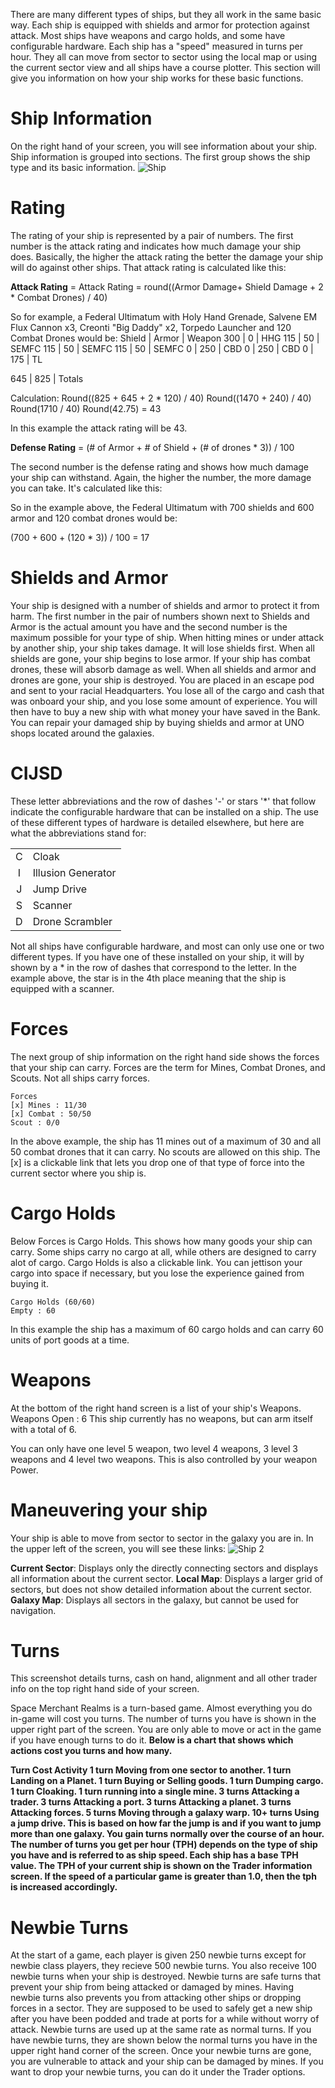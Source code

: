 <!-- TITLE: How Your Ship Works -->
<!-- SUBTITLE: A quick summary of How Your Ship Works -->


There are many different types of ships, but they all work in the same basic way. Each ship is equipped with shields and armor for protection against attack. Most ships have weapons and cargo holds, and some have configurable hardware. Each ship has a "speed" measured in turns per hour. They all can move from sector to sector using the local map or using the current sector view and all ships have a course plotter. This section will give you information on how your ship works for these basic functions.

# **Ship Information**
On the right hand of your screen, you will see information about your ship. Ship information is grouped into sections. The first group shows the ship type and its basic information.
![Ship](/uploads/ship.png "Ship")

# **Rating**
The rating of your ship is represented by a pair of numbers. The first number is the attack rating and indicates how much damage your ship does. Basically, the higher the attack rating the better the damage your ship will do against other ships. That attack rating is calculated like this:

**Attack Rating** = Attack Rating = round((Armor Damage+ Shield Damage + 2 * Combat Drones) / 40)

So for example, a Federal Ultimatum with Holy Hand Grenade, Salvene EM Flux Cannon x3, Creonti "Big Daddy" x2, Torpedo Launcher and 120 Combat Drones would be:
Shield | Armor | Weapon
300    | 0     | HHG
115    | 50    | SEMFC
115    | 50    | SEMFC
115    | 50    | SEMFC
0      | 250   | CBD
0      | 250   | CBD
0      | 175   | TL

645    | 825   | Totals

Calculation:
Round((825 + 645 + 2 * 120) / 40)
Round((1470 + 240) / 40)
Round(1710 / 40)
Round(42.75) = 43

In this example the attack rating will be 43.

**Defense Rating** = (# of Armor + # of Shield + (# of drones * 3)) / 100

The second number is the defense rating and shows how much damage your ship can withstand. Again, the higher the number, the more damage you can take. It's calculated like this:

So in the example above, the Federal Ultimatum with 700 shields and 600 armor and 120 combat drones would be:

(700 + 600 + (120 * 3)) / 100 = 17

# **Shields and Armor**

Your ship is designed with a number of shields and armor to protect it from harm. The first number in the pair of numbers shown next to Shields and Armor is the actual amount you have and the second number is the maximum possible for your type of ship. When hitting mines or under attack by another ship, your ship takes damage. It will lose shields first. When all shields are gone, your ship begins to lose armor. If your ship has combat drones, these will absorb damage as well. When all shields and armor and drones are gone, your ship is destroyed. You are placed in an escape pod and sent to your racial Headquarters. You lose all of the cargo and cash that was onboard your ship, and you lose some amount of experience. You will then have to buy a new ship with what money your have saved in the Bank.
You can repair your damaged ship by buying shields and armor at UNO shops located around the galaxies.

# **CIJSD**

These letter abbreviations and the row of dashes '-' or stars '*' that follow indicate the configurable hardware that can be installed on a ship. The use of these different types of hardware is detailed elsewhere, but here are what the abbreviations stand for:

|   |   |
| :-: | - |
| C | Cloak |
| I | Illusion Generator
| J | Jump Drive |
| S | Scanner |
| D | Drone Scrambler |

Not all ships have configurable hardware, and most can only use one or two different types. If you have one of these installed on your ship, it will by shown by a * in the row of dashes that correspond to the letter. In the example above, the star is in the 4th place meaning that the ship is equipped with a scanner.

# **Forces**

The next group of ship information on the right hand side shows the forces that your ship can carry. Forces are the term for Mines, Combat Drones, and Scouts. Not all ships carry forces.

```
Forces
[x] Mines : 11/30
[x] Combat : 50/50
Scout : 0/0
```

In the above example, the ship has 11 mines out of a maximum of 30 and all 50 combat drones that it can carry. No scouts are allowed on this ship. The [x] is a clickable link that lets you drop one of that type of force into the current sector where you ship is.

# **Cargo Holds**

Below Forces is Cargo Holds. This shows how many goods your ship can carry. Some ships carry no cargo at all, while others are designed to carry alot of cargo. Cargo Holds is also a clickable link. You can jettison your cargo into space if necessary, but you lose the experience gained from buying it.
```
Cargo Holds (60/60)
Empty : 60
```
In this example the ship has a maximum of 60 cargo holds and can carry 60 units of port goods at a time.

# **Weapons**
At the bottom of the right hand screen is a list of your ship's Weapons. Weapons Open : 6 This ship currently has no weapons, but can arm itself with a total of 6.

You can only have one level 5 weapon, two level 4 weapons, 3 level 3 weapons and 4 level two weapons. This is also controlled by your weapon Power.

# **Maneuvering your ship**
Your ship is able to move from sector to sector in the galaxy you are in. In the upper left of the screen, you will see these links:
![Ship 2](/uploads/ship-2.png "Ship 2")

**Current Sector**: Displays only the directly connecting sectors and displays all information about the current sector.
**Local Map**: Displays a larger grid of sectors, but does not show detailed information about the current sector.
**Galaxy Map**: Displays all sectors in the galaxy, but cannot be used for navigation.

# **Turns**

This screenshot details turns, cash on hand, alignment and all other trader info on the top right hand side of your screen.

Space Merchant Realms is a turn-based game. Almost everything you do in-game will cost you turns. The number of turns you have is shown in the upper right part of the screen. You are only able to move or act in the game if you have enough turns to do it. **Below is a chart that shows which actions cost you turns and how many.**

**Turn Cost Activity 1 turn Moving from one sector to another. 1 turn Landing on a Planet. 1 turn Buying or Selling goods. 1 turn Dumping cargo. 1 turn Cloaking. 1 turn running into a single mine. 3 turns Attacking a trader. 3 turns Attacking a port. 3 turns Attacking a planet. 3 turns Attacking forces. 5 turns Moving through a galaxy warp. 10+ turns Using a jump drive. This is based on how far the jump is and if you want to jump more than one galaxy.
You gain turns normally over the course of an hour. The number of turns you get per hour (TPH) depends on the type of ship you have and is referred to as ship speed. Each ship has a base TPH value. The TPH of your current ship is shown on the Trader information screen. If the speed of a particular game is greater than 1.0, then the tph is increased accordingly.**

# **Newbie Turns**
At the start of a game, each player is given 250 newbie turns except for newbie class players, they recieve 500 newbie turns. You also receive 100 newbie turns when your ship is destroyed. Newbie turns are safe turns that prevent your ship from being attacked or damaged by mines. Having newbie turns also prevents you from attacking other ships or dropping forces in a sector. They are supposed to be used to safely get a new ship after you have been podded and trade at ports for a while without worry of attack. Newbie turns are used up at the same rate as normal turns. If you have newbie turns, they are shown below the normal turns you have in the upper right hand corner of the screen. Once your newbie turns are gone, you are vulnerable to attack and your ship can be damaged by mines. If you want to drop your newbie turns, you can do it under the Trader options.
